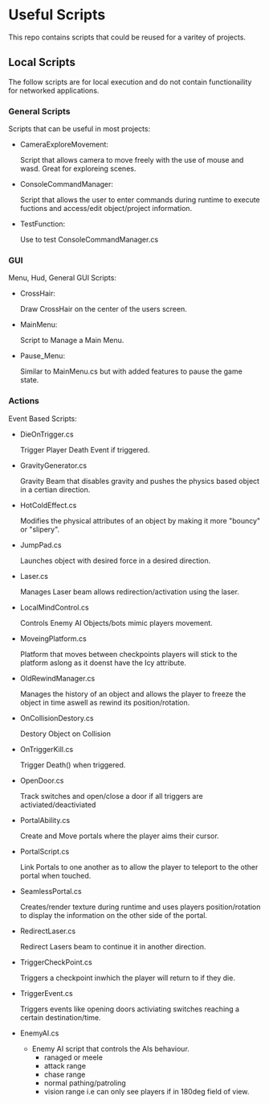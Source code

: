 # Useful Scripts

This repo contains scripts that could be reused for a varitey of projects.

## Local Scripts

The follow scripts are for local execution and do not contain functionaility for networked applications.

### General Scripts
Scripts that can be useful in most projects:


* CameraExploreMovement:

	Script that allows camera to move freely with the use of mouse and wasd. Great for exploreing scenes.
	
* ConsoleCommandManager:
	
	Script that allows the user to enter commands during runtime to execute fuctions and access/edit object/project information. 

* TestFunction:
	
	Use to test ConsoleCommandManager.cs

### GUI
Menu, Hud, General GUI Scripts:

* CrossHair:
	
	Draw CrossHair on the center of the users screen.

* MainMenu:
	
	Script to Manage a Main Menu. 

* Pause_Menu:
	
	Similar to MainMenu.cs but with added features to pause the game state.


### Actions

Event Based Scripts:


* DieOnTrigger.cs
	
	Trigger Player Death Event if triggered.
	
* GravityGenerator.cs
	
	Gravity Beam that disables gravity and pushes the physics based object in a certian direction.
	
* HotColdEffect.cs
	
	Modifies the physical attributes of an object by making it more "bouncy" or "slipery".
	
* JumpPad.cs
	
	Launches object with desired force in a desired direction.
	
* Laser.cs
	
	Manages Laser beam allows redirection/activation using the laser.
	
* LocalMindControl.cs
	
	Controls Enemy AI Objects/bots mimic players movement.
	
* MoveingPlatform.cs
	
	Platform that moves between checkpoints players will stick to the platform aslong as it doenst have the Icy attribute.
	
* OldRewindManager.cs
	
	Manages the history of an object and allows the player to freeze the object in time aswell as rewind its position/rotation.
	
* OnCollisionDestory.cs
	
	Destory Object on Collision
	
* OnTriggerKill.cs
	
	Trigger Death() when triggered.
	
* OpenDoor.cs
	
	Track switches and open/close a door if all triggers are activiated/deactiviated
	
* PortalAbility.cs
	
	Create and Move portals where the player aims their cursor.
	
* PortalScript.cs
	
	Link Portals to one another as to allow the player to teleport to the other portal when touched.
	
* SeamlessPortal.cs
	
	Creates/render texture during runtime and uses players position/rotation to display the information on the other side of the portal.	

* RedirectLaser.cs
	
	Redirect Lasers beam to continue it in another direction.
	
* TriggerCheckPoint.cs
	
	Triggers a checkpoint inwhich the player will return to if they die.
	
* TriggerEvent.cs
	
	Triggers events like opening doors activiating switches reaching a certain destination/time.
	
* EnemyAI.cs
	
	- Enemy AI script that controls the AIs behaviour.
		- ranaged or meele
		- attack range
		- chase range
		- normal pathing/patroling
		- vision range i.e can only see players if in 180deg field of view.






